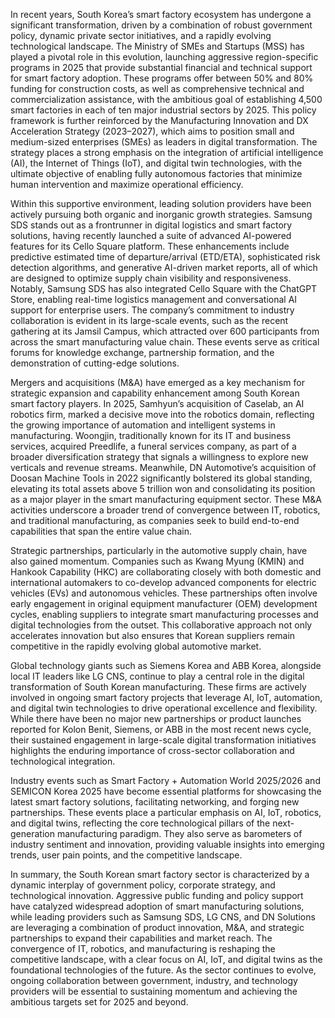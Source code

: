 In recent years, South Korea’s smart factory ecosystem has undergone a significant transformation, driven by a combination of robust government policy, dynamic private sector initiatives, and a rapidly evolving technological landscape. The Ministry of SMEs and Startups (MSS) has played a pivotal role in this evolution, launching aggressive region-specific programs in 2025 that provide substantial financial and technical support for smart factory adoption. These programs offer between 50% and 80% funding for construction costs, as well as comprehensive technical and commercialization assistance, with the ambitious goal of establishing 4,500 smart factories in each of ten major industrial sectors by 2025. This policy framework is further reinforced by the Manufacturing Innovation and DX Acceleration Strategy (2023–2027), which aims to position small and medium-sized enterprises (SMEs) as leaders in digital transformation. The strategy places a strong emphasis on the integration of artificial intelligence (AI), the Internet of Things (IoT), and digital twin technologies, with the ultimate objective of enabling fully autonomous factories that minimize human intervention and maximize operational efficiency.

Within this supportive environment, leading solution providers have been actively pursuing both organic and inorganic growth strategies. Samsung SDS stands out as a frontrunner in digital logistics and smart factory solutions, having recently launched a suite of advanced AI-powered features for its Cello Square platform. These enhancements include predictive estimated time of departure/arrival (ETD/ETA), sophisticated risk detection algorithms, and generative AI-driven market reports, all of which are designed to optimize supply chain visibility and responsiveness. Notably, Samsung SDS has also integrated Cello Square with the ChatGPT Store, enabling real-time logistics management and conversational AI support for enterprise users. The company’s commitment to industry collaboration is evident in its large-scale events, such as the recent gathering at its Jamsil Campus, which attracted over 600 participants from across the smart manufacturing value chain. These events serve as critical forums for knowledge exchange, partnership formation, and the demonstration of cutting-edge solutions.

Mergers and acquisitions (M&A) have emerged as a key mechanism for strategic expansion and capability enhancement among South Korean smart factory players. In 2025, Samhyun’s acquisition of Caselab, an AI robotics firm, marked a decisive move into the robotics domain, reflecting the growing importance of automation and intelligent systems in manufacturing. Woongjin, traditionally known for its IT and business services, acquired Preedlife, a funeral services company, as part of a broader diversification strategy that signals a willingness to explore new verticals and revenue streams. Meanwhile, DN Automotive’s acquisition of Doosan Machine Tools in 2022 significantly bolstered its global standing, elevating its total assets above 5 trillion won and consolidating its position as a major player in the smart manufacturing equipment sector. These M&A activities underscore a broader trend of convergence between IT, robotics, and traditional manufacturing, as companies seek to build end-to-end capabilities that span the entire value chain.

Strategic partnerships, particularly in the automotive supply chain, have also gained momentum. Companies such as Kwang Myung (KMIN) and Hankook Capability (HKC) are collaborating closely with both domestic and international automakers to co-develop advanced components for electric vehicles (EVs) and autonomous vehicles. These partnerships often involve early engagement in original equipment manufacturer (OEM) development cycles, enabling suppliers to integrate smart manufacturing processes and digital technologies from the outset. This collaborative approach not only accelerates innovation but also ensures that Korean suppliers remain competitive in the rapidly evolving global automotive market.

Global technology giants such as Siemens Korea and ABB Korea, alongside local IT leaders like LG CNS, continue to play a central role in the digital transformation of South Korean manufacturing. These firms are actively involved in ongoing smart factory projects that leverage AI, IoT, automation, and digital twin technologies to drive operational excellence and flexibility. While there have been no major new partnerships or product launches reported for Kolon Benit, Siemens, or ABB in the most recent news cycle, their sustained engagement in large-scale digital transformation initiatives highlights the enduring importance of cross-sector collaboration and technological integration.

Industry events such as Smart Factory + Automation World 2025/2026 and SEMICON Korea 2025 have become essential platforms for showcasing the latest smart factory solutions, facilitating networking, and forging new partnerships. These events place a particular emphasis on AI, IoT, robotics, and digital twins, reflecting the core technological pillars of the next-generation manufacturing paradigm. They also serve as barometers of industry sentiment and innovation, providing valuable insights into emerging trends, user pain points, and the competitive landscape.

In summary, the South Korean smart factory sector is characterized by a dynamic interplay of government policy, corporate strategy, and technological innovation. Aggressive public funding and policy support have catalyzed widespread adoption of smart manufacturing solutions, while leading providers such as Samsung SDS, LG CNS, and DN Solutions are leveraging a combination of product innovation, M&A, and strategic partnerships to expand their capabilities and market reach. The convergence of IT, robotics, and manufacturing is reshaping the competitive landscape, with a clear focus on AI, IoT, and digital twins as the foundational technologies of the future. As the sector continues to evolve, ongoing collaboration between government, industry, and technology providers will be essential to sustaining momentum and achieving the ambitious targets set for 2025 and beyond.